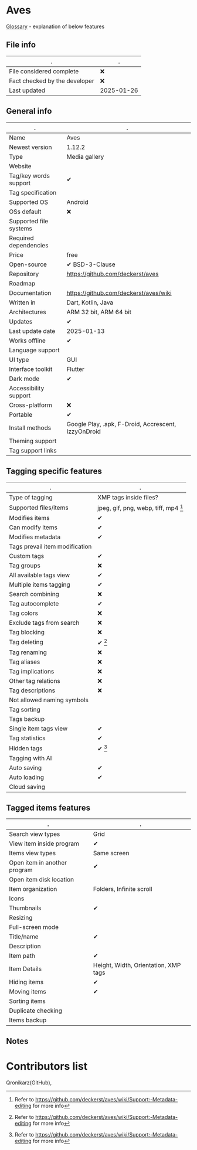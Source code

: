 # Aves
[Glossary](glossary.md) - explanation of below features

## File info
. | . |
---|---
File considered complete | ❌
Fact checked by the developer | ❌
Last updated | 2025-01-26

## General info
. | . |
---|---
Name | Aves
Newest version | 1.12.2
Type | Media gallery
Website | 
Tag/key words support | ✔
Tag specification | 
Supported OS | Android
OSs default | ❌
Supported file systems | 
Required dependencies | 
Price | free
Open-source | ✔ BSD-3-Clause
Repository | https://github.com/deckerst/aves
Roadmap | 
Documentation | https://github.com/deckerst/aves/wiki
Written in | Dart, Kotlin, Java
Architectures | ARM 32 bit, ARM 64 bit
Updates | ✔
Last update date | 2025-01-13
Works offline | ✔
Language support | 
UI type | GUI
Interface toolkit | Flutter
Dark mode | ✔
Accessibility support | 
Cross-platform | ❌
Portable | ✔
Install methods | Google Play, .apk, F-Droid, Accrescent, IzzyOnDroid
Theming support | 
Tag support links | 

## Tagging specific features
. | . |
---|---
Type of tagging | XMP tags inside files?
Supported files/items | jpeg, gif, png, webp, tiff, mp4 [^1]
Modifies items | ✔
Can modify items | ✔
Modifies metadata | ✔
Tags prevail item modification | 
Custom tags | ✔
Tag groups | ❌
All available tags view | ✔
Multiple items tagging | ✔
Search combining | ❌
Tag autocomplete | ✔
Tag colors | ❌
Exclude tags from search | ❌
Tag blocking | ❌
Tag deleting | ✔ [^2]
Tag renaming | ❌
Tag aliases | ❌
Tag implications | ❌
Other tag relations | ❌
Tag descriptions | ❌
Not allowed naming symbols | 
Tag sorting | 
Tags backup | 
Single item tags view | ✔
Tag statistics | ✔
Hidden tags | ✔ [^3]
Tagging with AI | 
Auto saving | ✔
Auto loading | ✔
Cloud saving | 

## Tagged items features
. | . |
---|---
Search view types | Grid
View item inside program | ✔
Items view types | Same screen
Open item in another program | ✔
Open item disk location | 
Item organization | Folders, Infinite scroll
Icons | 
Thumbnails | ✔
Resizing | 
Full-screen mode | 
Title/name | ✔
Description | 
Item path | ✔
Item Details | Height, Width, Orientation, XMP tags
Hiding items | ✔
Moving items | ✔
Sorting items | 
Duplicate checking | 
Items backup | 

## Notes


# Contributors list
Qronikarz(GitHub), 

[^1]: Refer to https://github.com/deckerst/aves/wiki/Support:-Metadata-editing for more info
[^2]: Refer to https://github.com/deckerst/aves/wiki/Support:-Metadata-editing for more info
[^3]: Refer to https://github.com/deckerst/aves/wiki/Support:-Metadata-editing for more info
